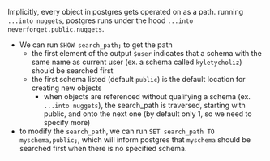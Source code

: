 
Implicitly, every object in postgres gets operated on as a path. running `...into nuggets`, postgres runs under the hood `...into neverforget.public.nuggets`.
- We can run `SHOW search_path;` to get the path
	- the first element of the output `$user` indicates that a schema with the same name as current user (ex. a schema called `kyletycholiz`) should be searched first
	- the first schema listed (default `public`) is the default location for creating new objects 
		- when objects are referenced without qualifying a schema (ex. `...into nuggets`), the search_path is traversed, starting with public, and onto the next one (by default only 1, so we need to specify more) 
- to modify the `search_path`, we can run `SET search_path TO myschema,public;`, which will inform postgres that `myschema` should be searched first when there is no specified schema.
